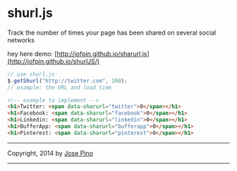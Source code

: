 shurl.js
==========

Track the number of times your page has been shared on several social networks

hey here demo: [http://jofpin.github.io/sharurl.js](http://jofpin.github.io/shurlJS/)

```js
// use shurl.js
$.getShurl("http://twitter.com", 100);
// example: the URL and load time
```

```html
<!-- example to implement -->
<h1>Twitter: <span data-sharurl="twitter">0</span></h1>
<h1>Facebook: <span data-sharurl="facebook">0</span></h1>
<h1>Linkedin: <span data-sharurl="linkedin">0</span></h1>
<h1>BufferApp: <span data-sharurl="bufferapp">0</span></h1>
<h1>Pinterest: <span data-sharurl="pinterest">0</span></h1> 
```
-------------

Copyright, 2014 by [Jose Pino](http://twitter.com/jofpin)

-------------
